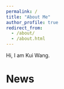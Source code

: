 ```yaml
---
permalink: /
title: "About Me"
author_profile: true
redirect_from: 
  - /about/
  - /about.html
---
```


Hi, I am Kui Wang.

News
======
